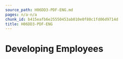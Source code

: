 ```yaml
---
source_path: H06DD3-PDF-ENG.md
pages: n/a-n/a
chunk_id: b415eafb6e25550453ab010e0f80c1fd06d9714d
title: H06DD3-PDF-ENG
---
```

# Developing Employees
